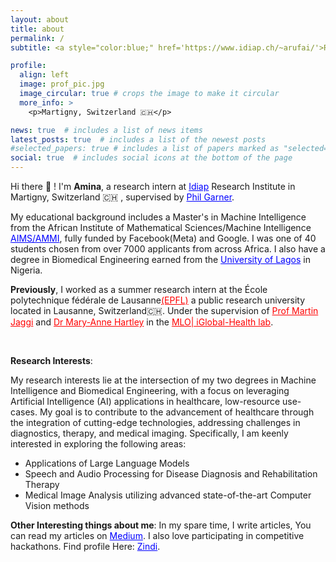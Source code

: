 ```yaml
---
layout: about
title: about
permalink: /
subtitle: <a style="color:blue;" href='https://www.idiap.ch/~arufai/'>Research intern at Idiap Research Institute</a> | actively Searching For A PHD Position

profile:
  align: left
  image: prof_pic.jpg
  image_circular: true # crops the image to make it circular
  more_info: >
    <p>Martigny, Switzerland 🇨🇭</p>

news: true  # includes a list of news items
latest_posts: true  # includes a list of the newest posts
#selected_papers: true # includes a list of papers marked as "selected={true}"
social: true  # includes social icons at the bottom of the page
---
```



Hi there 👋 ! I'm **Amina**, a research intern at <a style="color:blue;" href="https://idiap.ch/en">Idiap</a> Research Institute in Martigny, Switzerland  🇨🇭 , supervised by <a style="color:blue;" href="https://pgarner.github.io/">Phil Garner</a>. 

My educational background includes a Master's in Machine Intelligence from the African Institute of Mathematical Sciences/Machine Intelligence <a style="color:blue;" href="https://www.aimsammi.org">AIMS/AMMI</a>, fully funded by Facebook(Meta) and Google. I was one of 40 students chosen from over 7000 applicants from across Africa. I also have a degree in Biomedical Engineering earned from the <a style="color:blue;" href="https://unilag.edu.ng">University of Lagos</a> in Nigeria.


**Previously**, I worked as a summer research intern at the École polytechnique fédérale de Lausanne<a style="color:red;" href="https://epfl.ch/en">(EPFL)</a> a public research university located in Lausanne, Switzerland🇨🇭. Under the supervision of <a style="color:red;" href="https://people.epfl.ch/martin.jaggi">Prof Martin Jaggi</a> and <a style="color:red;" href="https://people.epfl.ch/mary-anne.hartley">Dr Mary-Anne Hartley</a> in the  <a style="color:red;" href="https://www.epfl.ch/labs/mlo/igh-intelligent-global-health/">MLO| iGlobal-Health lab</a>.


<br>



**Research Interests**:

My research interests lie at the intersection of my two degrees in Machine Intelligence and Biomedical Engineering, with a focus on leveraging Artificial Intelligence (AI) applications in healthcare, low-resource use-cases. My goal is to contribute to the advancement of healthcare through the integration of cutting-edge technologies, addressing challenges in diagnostics, therapy, and medical imaging. Specifically, I am keenly interested in exploring the following areas:

<ul>
    <li>Applications of Large Language Models</li>
    <li>Speech and Audio Processing for Disease Diagnosis and Rehabilitation Therapy</li>
    <li>Medical Image Analysis utilizing advanced state-of-the-art Computer Vision methods</li>
</ul>


**Other Interesting things about me**:
In my spare time, I write articles, You can read my articles on <a style="color:blue;" href="https://mardiyyah.medium.com">Medium</a>. I also love participating in competitive hackathons. Find profile Here: <a style="color:blue;" href="https://zindi.africa/users/Mardiyyah">Zindi</a>.


<!-- <h4><strong>Summary Background</strong></h4>
<h4>Education </h4>
<ul>
    <li>Masters in Mathematics Major in Machine Intelligence | <a href="https://aimsammi.org">Afican Institute For Mathematical Science</a> Class of 2021</li>
    <li>Masters in Biomedical Engineering | <a href="https://unilag.edu.ng"> University of Lagos</a></li>
    <li>Bachelor in Chemical Engineering | University of Benin, Nigeria</li>
</ul>

<h4>Experiences</h4>
<ul>
    <li>Pre-doctoral Research Intern | <a href="https://idiap.ch/en">Idiap Research Institute</a> | March 2023</li>
    <li>Summer Research Intern | <a href="https://epfl.ch/en">EPFL</a> | June 2022</li>
    <li>Research Analyst | <a href="https://www.datasciencenigeria.org/">Data Scientist Network</a> | 2021</li>
</ul>

<h4>Projects</h4>
<ul>
    <li> Storytelling and Job Performance modelling from digital interviews(<a href="https://data.snf.ch/grants/grant/197479">STEADI</a>) | current work at Idiap | 2023</li>
    <li> Nigerian Pidgin ++ | <a href="https://nbviewer.org/github/blackinai/blackinai.github.io/blob/4a3923311e72ea0613a1fcfd7472d98782787ff9/bai/src/files/BlackinAI22AcceptedPapers.pdf">Collaborative Research Work presented as a poster at Black in AI Affinity Workshop NeurIPS 2022</a></li>
    <li> Multilingual COVID sentiment Analyzer | Work done at EPFL | 2022</li>
    <li> FaqBot with DialogFlow | Work done at Data Scientist Network | 2021</li>
    
</ul> -->